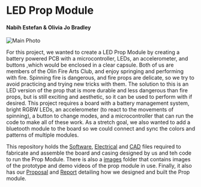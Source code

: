 # LED Prop Module
#### Nabih Estefan & Olivia Jo Bradley
![Main Photo](images/mainPhoto.jpg)

For this project, we wanted to create a LED Prop Module by creating a battery powered PCB with a microcontroller, LEDs, an accelerometer, and buttons ,which would be enclosed in a clear capsule. 
Both of us are members of the Olin Fire Arts Club, and enjoy springing and performing with fire. Spinning fire is dangerous, and fire props are delicate, so we try to avoid practicing and trying new tricks with them. The solution to this is an LED version of the prop that is more durable and less dangerous than fire props, but is still exciting and aesthetic, so it can be used to perform with if desired.
This project requires a board with a battery management system, bright RGBW LEDs, an accelerometer (to react to the movements of spinning), a button to change modes, and a microcontroller that can run the code to make all of these work. As a stretch goal, we also wanted to add a bluetooth module to the board so we could connect and sync the colors and patterns of multiple modules. 


This repository holds the [Software](Software/), [Electrical](Electrical/) and [CAD](CAD/) files required to fabricate and assemble the board and casing designed by us and teh code to run the Prop Module. There is also a [images](images/) folder that contains images of the prototype and demo videos of the prop module in use. Finally, it also has our [Proposal](Proposal.pdf) and [Report](Report.pdf) detailing how we designed and built the Prop module.